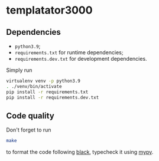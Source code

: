 # templatator3000

## Dependencies

* `python3.9`;
* `requirements.txt` for runtime dependencies;
* `requirements.dev.txt` for development dependencies.

Simply run
```sh
virtualenv venv -p python3.9
. ./venv/bin/activate
pip install -r requirements.txt
pip install -r requirements.dev.txt
```

## Code quality

Don't forget to run
```sh
make
```
to format the code following [black](https://pypi.org/project/black/),
typecheck it using [mypy](http://mypy-lang.org/).
